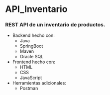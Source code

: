 # API_Inventario
### REST API de un inventario de productos.
* Backend hecho con:
    * Java
    * SpringBoot
    * Maven
    * Oracle SQL
* Frontend hecho con:
    * HTML
    * CSS
    * JavaScript
* Herramientas adicionales:
    * Postman 
